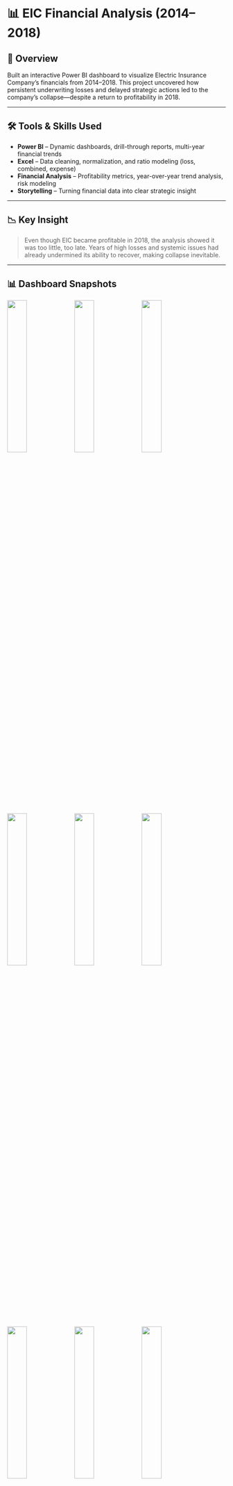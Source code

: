 # 📊 EIC Financial Analysis (2014–2018)

## 🚀 Overview  
Built an interactive Power BI dashboard to visualize Electric Insurance Company’s financials from 2014–2018. This project uncovered how persistent underwriting losses and delayed strategic actions led to the company’s collapse—despite a return to profitability in 2018.

---

## 🛠️ Tools & Skills Used

- **Power BI** – Dynamic dashboards, drill-through reports, multi-year financial trends
- **Excel** – Data cleaning, normalization, and ratio modeling (loss, combined, expense)
- **Financial Analysis** – Profitability metrics, year-over-year trend analysis, risk modeling
- **Storytelling** – Turning financial data into clear strategic insight

---

## 📉 Key Insight  
> Even though EIC became profitable in 2018, the analysis showed it was too little, too late. Years of high losses and systemic issues had already undermined its ability to recover, making collapse inevitable.

---

## 📊 Dashboard Snapshots

<p float="left">
  <img src="https://github.com/user-attachments/assets/6cdbbe70-7f0b-4ce9-96ef-63529626ba76" width="30%" />
  <img src="https://github.com/user-attachments/assets/ac4d74e2-beb3-490f-adf9-e4eb634259a0" width="30%" />
  <img src="https://github.com/user-attachments/assets/0bd17320-8ec3-4f66-8c33-7bad952aa559" width="30%" />
</p>

<p float="left">
  <img src="https://github.com/user-attachments/assets/eaafe883-c013-4e48-ad1a-467aa0f01872" width="30%" />
  <img src="https://github.com/user-attachments/assets/8957edd6-ccc4-4bb2-8eca-2346adb8ef15" width="30%" />
  <img src="https://github.com/user-attachments/assets/74ee742a-354b-431f-9070-586e2beba554" width="30%" />
</p>

<p float="left">
  <img src="https://github.com/user-attachments/assets/d1fa4350-fef8-450d-975f-a55b275293f5" width="30%" />
  <img src="https://github.com/user-attachments/assets/8137f2a7-3ab1-4d86-9652-208d499dc127" width="30%" />
  <img src="https://github.com/user-attachments/assets/2f700a9a-4632-4564-a8f8-3c63b94e7730" width="30%" />
</p>

---

## 📚 What I Learned

- Superficial profitability can hide deep structural problems
- Rate regulations and claim volatility play major roles in insurer stability

---

## 🧠 Future Improvements

- Incorporate claims data breakdown by region and product
- Add forecast modeling for loss ratios under different regulatory scenarios
- Connect dashboard to live data source for auto-updating insights

---
